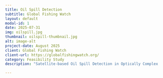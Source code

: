 ```yaml
---
title: Oil Spill Detection
subtitle: Global Fishing Watch
layout: default
modal-id: 1
date: 2025-07-31
img: oilspill.jpg
thumbnail: oilspill-thumbnail.jpg
alt: image-alt
project-date: August 2025
client: Global Fishing Watch
client-url: https://globalfishingwatch.org/
category: Feasibility Study
description: "Satellite-based Oil Spill Detection in Optically Complex Waters: A Feasibility Study for Argentina"

---
```

